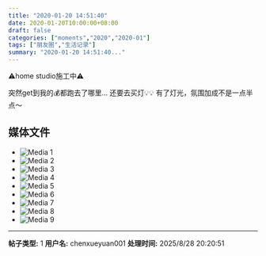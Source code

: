 ```yaml
---
title: "2020-01-20 14:51:40"
date: 2020-01-20T10:00:00+08:00
draft: false
categories: ["moments","2020","2020-01"]
tags: ["朋友圈","生活记录"]
summary: "2020-01-20 14:51:40..."
---
```


⚠️home studio施工中⚠️

突然get到我的💰都跑去了哪里…
还要去买灯💡💡
有了灯光，氛围加成不是一点半点～

## 媒体文件

- ![Media 1](/Moments/photos/2020-01-20/202001201451400.jpg)
- ![Media 2](/Moments/photos/2020-01-20/202001201451401.jpg)
- ![Media 3](/Moments/photos/2020-01-20/202001201451402.jpg)
- ![Media 4](/Moments/photos/2020-01-20/202001201451403.jpg)
- ![Media 5](/Moments/photos/2020-01-20/202001201451404.jpg)
- ![Media 6](/Moments/photos/2020-01-20/202001201451405.jpg)
- ![Media 7](/Moments/photos/2020-01-20/202001201451406.jpg)
- ![Media 8](/Moments/photos/2020-01-20/202001201451407.jpg)
- ![Media 9](/Moments/photos/2020-01-20/202001201451408.jpg)

---

**帖子类型:** 1
**用户名:** chenxueyuan001
**处理时间:** 2025/8/28 20:20:51